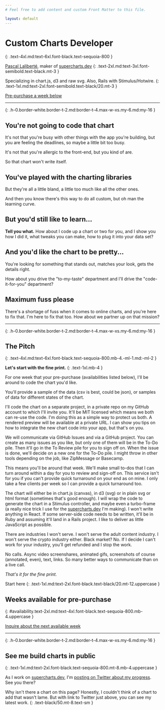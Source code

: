 ```yaml
---
# Feel free to add content and custom Front Matter to this file.

layout: default
---
```


# Custom Charts Developer
{: .text-4xl.md:text-6xl.font-black.text-sequoia-800 }

[Pascal Laliberté](https://twitter.com/pascallaliberte), maker of [supercharts.dev][supercharts]
{: .text-2xl.md:text-3xl.font-semibold.text-black.mt-3 }

Specializing in chart.js, d3 and raw svg. Also, Rails with Stimulus/Hotwire.
{: .text-1xl.md:text-2xl.font-semibold.text-black/20.mt-3 }

<div class="mt-4">
<a class="cta-btn text-1xl px-4 py-1" href="#availability">Pre-purchase a week below</a>
</div>

---
{: .h-0.border-white.border-t-2.md:border-t-4.max-w-xs.my-6.md:my-16 }

<section class="prose md:prose-lg" markdown="1">

## You're not going to code that chart

It's not that you're busy with other things with the app you're building, but you are feeling the deadlines, so maybe a little bit too busy.

It's not that you're allergic to the front-end, but you kind of are.

So that chart won't write itself.

## You've played with the charting libraries

But they're all a little bland, a little too much like all the other ones.

And then you know there's this way to do all custom, but oh man the learning curve.

## But you'd still like to learn...

**Tell you what.** How about I code up a chart or two for you, and I show you how I did it, what tweaks you can make, how to plug it into your data set?

## And you'd like the chart to be pretty...

You're looking for something that stands out, matches your look, gets the details right.

How about you drive the "to-my-taste" department and I'll drive the "code-it-for-you" department?

## Maximum fuss please

There's a shortage of fuss when it comes to online charts, and you're here to fix that. I'm here to fix that too. How about we partner up on that mission?

---
{: .h-0.border-white.border-t-2.md:border-t-4.max-w-xs.my-6.md:my-16 }

</section>

## The Pitch
{: .text-4xl.md:text-6xl.font-black.text-sequoia-800.mb-4.-ml-1.md:-ml-2 }


**Let's start with the fine print.**
{: .text-1xl.mb-4 }

<section class="prose" markdown="1">

For one week that your pre-purchase (availabilities listed below), I'll be around to code the chart you'd like.

You'll provide a sample of the data (csv is best, could be json), or samples of data for different states of the chart.

I'll code the chart on a separate project, in a private repo on my GitHub account to which I'll invite you. It'll be MIT licensed which means we both can re-use the code. I'm doing this as a simple way to protect us both. A rendered preview will be available at a private URL. I can show you tips on how to integrate the new chart code into your app, but that's on you.

We will communicate via GitHub Issues and via a GitHub project. You can create as many issues as you like, but only one of them will be in the To-Do pile. Then it'll go in the To Review pile for you to sign off on. When the issue is done, we'll decide on a new one for the To-Do pile. I might throw in other tools depending on the job, like ZipMessage or Basecamp.

This means you'll be around that week. We'll make small to-dos that I can turn around within a day for you to review and sign-off on. This service isn't for you if you can't provide quick turnaround on your end as on mine. I only take a few clients per week so I can provide a quick turnaround too.

The chart will either be in chart.js (canvas), in d3 (svg) or in plain svg or html format (sometimes that's good enough). I will wrap the code to generate the chart in a Stimulus controller, and maybe even a turbo-frame (a really nice trick I use for the [supercharts.dev][supercharts] I'm making). I won't write anything in React. If some server-side code needs to be written, it'll be in Ruby and assuming it'll land in a Rails project. I like to deliver as little JavaScript as possible.

There are industries I won't serve. I won't serve the adult content industry. I won't serve the crypto industry either. Black market? No. If I decide I can't work for your industry, you'll get refunded and I stop the work.

No calls. Async video screenshares, animated gifs, screenshots of course (annotated, even), text, links. So many better ways to communicate than on a live call.

_That's it for the fine print._

</section>

Start here
{: .text-1xl.md:text-2xl.font-black.text-black/20.mt-12.uppercase }

<div markdown="1" data-controller="purchasable-services">

<div markdown="1"
  data-controller="purchasable-service"
  data-action="service-ladder:ready@document->purchasable-service#adjustPurchaseOptions"
  data-purchasable-service-slug-value="charts_developer_one_week"
>

## Weeks available for pre-purchase
{: #availability.text-2xl.md:text-4xl.font-black.text-sequoia-800.mb-4.uppercase }

<div markdown="1" data-purchasable-service-target="buttons">

<a class="cta-btn text-2xl px-8 py-2" href="mailto:pascal@hey.com?subject%3DCustom%20Charts%20Developer%26body%3DHi%2C%0A%0AI%27d%20like%20to%20inquire%20about%20your%20next%20one-week%20block%20of%20availability%20to%20help%20me%20build%20a%20chart.">Inquire about the next available week</a>

</div>

<template data-purchasable-service-target="buttonTemplate">
  <form action="%endpoint%" method="POST" class="block mt-2">
    <input type="hidden" name="checkout[service_uuid]" value="%service_uuid%">
    <input type="hidden" name="checkout[start_date]" value="%start_date%">
    <input type="hidden" name="checkout[end_date]" value="%end_date%">
    <button type="submit" class="cta-btn text-2xl px-8 py-2">
      Purchase week of %date_range_as_string%, USD $%price_in_dollars%
    </button>
  </form>
</template>

</div>

</div>

---
{: .h-0.border-white.border-t-2.md:border-t-4.max-w-xs.my-6.md:my-16 }

## See me build charts in public
{: .text-1xl.md:text-2xl.font-black.text-sequoia-800.mt-8.mb-4.uppercase }

As I work on [supercharts.dev][supercharts], I'm [posting on Twitter about my progress](https://twitter.com/search?q=chart%20(from%3Apascallaliberte)&src=typed_query&f=live). See you there?

Why isn't there a chart on this page? Honestly, I couldn't think of a chart to add that wasn't lame. But with link to Twitter just above, you can see my latest work.
{: .text-black/50.mt-8.text-sm }

[supercharts]: https://supercharts.dev
